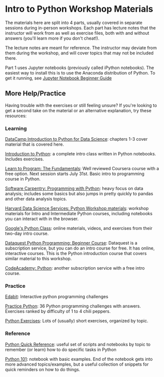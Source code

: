 # Intro to Python Workshop Materials

The materials here are split into 4 parts, usually covered in separate sessions during in-person workshops.  Each part has lecture notes that the instructor will work from as well as exercise files, both with and without answers (you'll learn more if you don't cheat!).  

The lecture notes are meant for reference.  The instructor may deviate from them during the workshop, and will cover topics that may not be included there.

Part 1 uses Jupyter notebooks (previously called iPython notebooks).  The easiest way to install this is to use the Anaconda distribution of Python.  To get it running, see [Jupyter Notebook Beginner Guide](http://jupyter-notebook-beginner-guide.readthedocs.io/en/latest/index.html)


## More Help/Practice

Having trouble with the exercises or still feeling unsure?  If you're looking to get a second take on the material or an alternative explanation, try these resources: 

### Learning

[DataCamp Introduction to Python for Data Science](https://www.datacamp.com/courses/intro-to-python-for-data-science): chapters 1-3 cover material that is covered here.

[Introduction to Python](http://introtopython.org/): a complete intro class written in Python notebooks.  Includes exercises.

[Learn to Program: The Fundamentals](https://www.coursera.org/learn/learn-to-program): Well reviewed Coursera course with a free option.  Next session starts July 31st.  Basic intro to programming course in Python.

[Software Carpentry: Programming with Python](http://swcarpentry.github.io/python-novice-inflammation/): heavy focus on data analysis; includes some basics but also jumps in pretty quickly to pandas and other data analysis topics.  

[Harvard Data Science Services: Python Workshop materials](https://dss.iq.harvard.edu/workshop-materials): workshop materials for Intro and Intermediate Python courses, including notebooks you can interact with in the browser.

[Google's Python Class](https://developers.google.com/edu/python/): online materials, videos, and exercises from their two-day intro course.

[Dataquest Python Programming: Beginner Course](https://www.dataquest.io/course/python-programming-beginner): Dataquest is a subscription service, but you can do an intro course for free.  It has online, interactive courses.  This is the Python introduction course that covers similar material to this workshop.

[CodeAcademy: Python](https://www.codecademy.com/learn/python): another subscription service with a free intro course. 

### Practice

[Edabit](https://edabit.com/explore?lang=python3): Interactive python
programming challenges

[Practice Python](http://www.practicepython.org/): 36 Python programming challenges with answers.  Exercises ranked by difficulty of 1 to 4 chili peppers.

[Python Exercises](http://www.w3resource.com/python-exercises/): Lots of (usually) short exercises, organized by topic.

### Reference

[Python Quick Reference](https://github.com/justmarkham/python-reference): useful set of scripts and notebooks by topic to remember (or learn) how to do specific tasks in Python

[Python 101](http://nbviewer.jupyter.org/urls/bitbucket.org/hrojas/learn-pandas/raw/master/lessons/Python_101.ipynb): notebook with basic examples.  End of the notebook gets into more advanced topics/examples, but a useful collection of snippets for quick reminders on how to do things.

